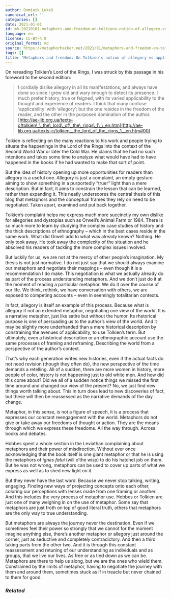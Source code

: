 ```yaml
---
author: Dominik Lukeš
canonical_url: ''
categories: []
date: 2021-01-01
id: mh-20210101-metaphors-and-freedom-on-tolkiens-notion-of-allegory-vs-applicability
language: en
license: CC-BY-4.0
original_format: md
source: https://metaphorhacker.net/2021/01/metaphors-and-freedom-on-tolkiens-notion-of-allegory-vs-applicability
tags: []
title: 'Metaphors and freedom: On Tolkien’s notion of allegory vs applicability'
---
```


On rereading Tolkien’s Lord of the Rings, I was struck by this passage in his foreword to the second edition:

> I cordially dislike allegory in all its manifestations, and always have done so since I grew old and wary enough to detect its presence. I much prefer history, true or feigned, with its varied applicability to the thought and experience of readers. I think that many confuse ‘applicability’ with ‘allegory’; but the one resides in the freedom of the reader, and the other in the purposed domination of the author. [http://ae-lib.org.ua/texts-c/tolkien\_\_the\_lord\_of\_the\_rings\_1\_\_en.htm](http://ae-lib.org.ua/texts-c/tolkien__the_lord_of_the_rings_1__en.htm#00)

Tolkien is reflecting on the many reactions to his work and people trying to situate the happenings in the Lord of the Rings into the context of the Second World War or later the Cold War. He claims that he had no such intentions and takes some time to analyze what would have had to have happened in the books if he had wanted to make that sort of point.

But the idea of history opening up more opportunities for readers than allegory is a useful one. Allegory is just a complaint, an empty gesture aiming to show something in a purportedly “truer” light than a mere description. But in fact, it aims to constrain the lesson that can be learned, rather than expanding it. This neatly underscores the central thesis of this blog that metaphors and the conceptual frames they rely on need to be negotiated. Taken apart, examined and put back together.

Tolkien’s complaint helps me express much more succinctly my own dislike for allegories and dystopias such as Orwell’s Animal Farm or 1984. There is so much more to learn by studying the complex case studies of history and the thick descriptions of ethnography – which in the best cases reside in the same work. What did Orwell add to what was already known? Nothing. He only took away. He took away the complexity of the situation and he absolved his readers of tackling the more complex issues involved.

But luckily for us, we are not at the mercy of other people’s imagination. My thesis is not just normative. I do not just say that we should always examine our metaphors and negotiate their mappings – even though it is a recommendation I do make. This negotiation is what we actually already do as part of the process understanding metaphors. And we don’t just do it at the moment of reading a particular metaphor. We do it over the course of our life. We think, rethink, we have conversation with others, we are exposed to competing accounts – even in seemingly totalitarian contexts.

In fact, allegory is itself an example of this process. Because what is allegory if not an extended metaphor, negotiating one view of the world. It is a narrative metaphor, just like satire but without the humor. Its rhetorical purpose is one of persuading us to the author’s view of the world. And it may be slightly more underhanded than a mere historical description by constraining the avenues of applicability, to use Tolkien’s term. But ultimately, even a historical description or an ethnographic account use the same processes of framing and reframing. Describing the world from a perspective of the author’s context.

That’s why each generation writes new histories, even if the actual facts do not need revision (though they often do), the new perspective of the time demands a retelling. All of a sudden, there are more women in history, more people of color, history is not happening just to old white men. And how did this come about? Did we all of a sudden notice things we missed the first time around and changed our view of the present? No, we just find new things worth talking about. This in turn does lead to new discoveries of fact, but these will then be reassessed as the narrative demands of the day change.

Metaphor, in this sense, is not a figure of speech, it is a process that expresses our constant reengagement with the world. Metaphors do not give or take away our freedoms of thought or action. They are the means through which we express these freedoms. All the way through. Across books and debates.

Hobbes spent a whole section in the Leviathan complaining about metaphors and their power of misdirection. Without ever once acknowledging that the book itself is one giant metaphor or that he is using the metaphors of *ignes fatui* (will o’the wisp) to do his hatchet job on them. But he was not wrong, metaphors can be used to cover up parts of what we express as well as to shed new light on it.

But they never have the last word. Because we never stop talking, writing, engaging. Finding new ways of projecting concepts onto each other, coloring our perceptions with lenses made from one framing or another. And this includes the very process of metaphor use. Hobbes or Tolkien are just one of many weighing in on the use of metaphor. Some say that metaphors are just froth on top of good literal truth, others that metaphors are the only way to true understanding.

But metaphors are always the journey never the destination. Even if we sometimes feel their power so strongly that we cannot for the moment imagine anything else, there’s another metaphor or allegory just around the corner, just as seductive and completely contradictory. And then a third taking parts from the other two. And it is through this constant reassessment and retuning of our understanding as individuals and as groups, that we live our lives. As free or as tied down as we can be. Metaphors are there to help us along, but we are the ones who wield them. Constrained by the limits of metaphor, having to negotiate the journey with them and around them, sometimes stuck as if in treacle but never chained to them for good.

### *Related*